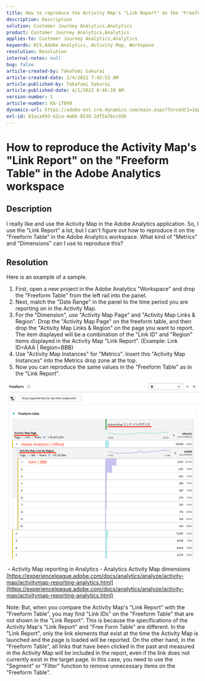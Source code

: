 ```yaml
---
title: How to reproduce the Activity Map's "Link Report" on the "Freeform Table" in the Adobe Analytics workspace
description: Description
solution: Customer Journey Analytics,Analytics
product: Customer Journey Analytics,Analytics
applies-to: Customer Journey Analytics,Analytics
keywords: KCS,Adobe Analytics, Activity Map, Workspace
resolution: Resolution
internal-notes: null
bug: false
article-created-by: Takafumi Sakurai
article-created-date: 2/4/2022 7:42:53 AM
article-published-by: Takafumi Sakurai
article-published-date: 4/1/2022 8:46:10 AM
version-number: 1
article-number: KA-17899
dynamics-url: https://adobe-ent.crm.dynamics.com/main.aspx?forceUCI=1&pagetype=entityrecord&etn=knowledgearticle&id=c22fb80d-8e85-ec11-8d21-0022480855a4
exl-id: 81aca493-62ca-4a6b-8538-2df5a76cc93b
---
```

# How to reproduce the Activity Map's "Link Report" on the "Freeform Table" in the Adobe Analytics workspace

## Description

I really like and use the Activity Map in the Adobe Analytics application. So, I use the "Link Report" a lot, but I can't figure out how to reproduce it on the "Freeform Table" in the Adobe Analytics workspace. What kind of "Metrics" and "Dimensions" can I use to reproduce this?

## Resolution


Here is an example of a sample.

1. First, open a new project in the Adobe Analytics "Workspace" and drop the "Freeform Table" from the left rail into the panel. 
 2. Next, match the "Date Range" in the panel to the time period you are reporting on in the Activity Map.
 3. For the "Dimension", use "Activity Map Page" and "Activity Map Links & Region". Drop the "Activity Map Page" on the freeform table, and then drop the "Activity Map Links & Region" on the page you want to report. The item displayed will be a combination of the "Link ID" and "Region" items displayed in the Activity Map "Link Report". (Example: Link ID=AAA | Region=BBB)
 4. Use "Activity Map Instances" for "Metrics". Insert this "Activity Map Instances" into the Metrics drop zone at the top.
 5. Now you can reproduce the same values in the "Freeform Table" as in the "Link Report".

![](assets/ce099307-8f85-ec11-8d21-0022480855a4.png)

・Activity Map reporting in Analytics - Analytics Activity Map dimensions
[https://experienceleague.adobe.com/docs/analytics/analyze/activity-map/activitymap-reporting-analytics.html](https://experienceleague.adobe.com/docs/analytics/analyze/activity-map/activitymap-reporting-analytics.html)

Note:
 But, when you compare the Activity Map's "Link Report" with the "Freeform Table", you may find "Link IDs" on the "Freeform Table" that are not shown in the "Link Report". This is because the specifications of the Activity Map's "Link Report" and "Free Form Table" are different. In the "Link Report", only the link elements that exist at the time the Activity Map is launched and the page is loaded will be reported. On the other hand, in the "Freeform Table", all links that have been clicked in the past and measured in the Activity Map will be included in the report, even if the link does not currently exist in the target page. In this case, you need to use the "Segment" or "Filter" function to remove unnecessary items on the "Freeform Table".
